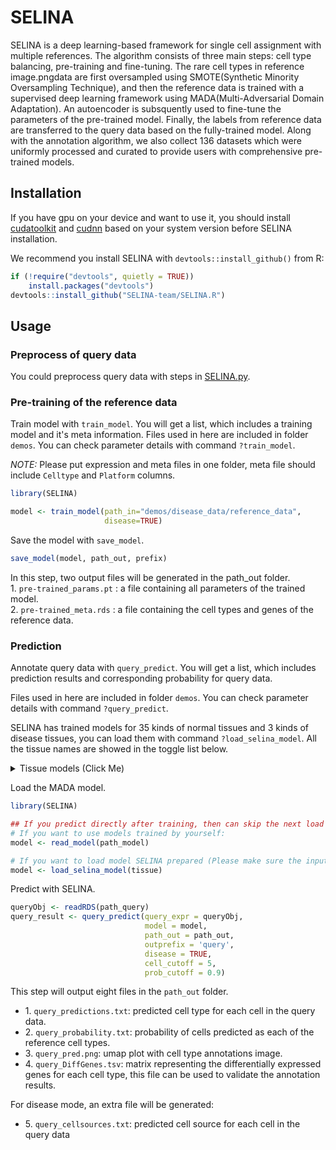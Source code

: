 
<!-- README.md is generated from README.Rmd. Please edit that file -->

# SELINA
<!-- badges: start -->

<!-- badges: end -->

SELINA is a deep learning-based framework for single cell assignment
with multiple references. The algorithm consists of three main steps:
cell type balancing, pre-training and fine-tuning. The rare cell types
in reference image.pngdata are first oversampled using SMOTE(Synthetic Minority
Oversampling Technique), and then the reference data is trained with a
supervised deep learning framework using MADA(Multi-Adversarial Domain
Adaptation). An autoencoder is subsquently used to fine-tune the
parameters of the pre-trained model. Finally, the labels from reference
data are transferred to the query data based on the fully-trained model.
Along with the annotation algorithm, we also collect 136 datasets which
were uniformly processed and curated to provide users with comprehensive
pre-trained models.
  
## Installation

If you have gpu on your device and want to use it, you should install [cudatoolkit](https://developer.nvidia.com/cuda-downloads) and [cudnn](https://developer.nvidia.com/rdp/cudnn-archive) based on your system version before SELINA installation.

We recommend you install SELINA with `devtools::install_github()` from
R:

``` r
if (!require("devtools", quietly = TRUE))
    install.packages("devtools")
devtools::install_github("SELINA-team/SELINA.R")
```

## Usage

### Preprocess of query data

You could preprocess query data with steps in
[SELINA.py](https://github.com/SELINA-team/SELINA.py#preprocess-of-query-data). 

### Pre-training of the reference data

Train model with `train_model`. You will get a list, which includes a training model and it's meta information. Files used in here are included in folder `demos`. You can check
parameter details with command `?train_model`.

*_NOTE:_* Please put expression and meta files in one folder,  meta file should include `Celltype` and `Platform` columns.
``` r
library(SELINA)

model <- train_model(path_in="demos/disease_data/reference_data",
                     disease=TRUE)
```
Save the model with `save_model`.
```r
save_model(model, path_out, prefix)
```

In this step, two output files will be generated in the path_out
folder.  
1\. `pre-trained_params.pt` : a file containing all parameters of the
trained model.  
2\. `pre-trained_meta.rds` : a file containing the cell types and genes
of the reference data.

### Prediction

Annotate query data with `query_predict`. You will get a list, which includes prediction results and corresponding probability for query data.

Files used in here are included in folder `demos`. You can check
parameter details with command `?query_predict`.

SELINA has trained models for 35 kinds of normal tissues and 3 kinds of disease tissues, you can load them with command `?load_selina_model`. All the tissue names are showed in the toggle list below.
<details>
  <summary>Tissue models (Click Me)</summary>
  
1.Normal
* Adrenal-Gland
* Airway-Epithelium
* Artery
* Bladder
* Blood
* Bone-Marrow
* Brain
* Breast
* Choroid
* Decidua
* Esophagus
* Eye
* Fallopian-Tube
* Gall-Bladder
* Heart
* Intestine
* Kidney
* Liver
* Lung
* Muscle
* Nose
* Ovary
* Pancreas
* Peritoneum
* Placenta
* Pleura
* Prostate
* Skin
* Spleen
* Stomach
* Testis
* Thyroid
* Ureter
* Uterus
* Visceral-Adipose

2.Disease
* AD (type II diabetes)
* T2D (non-small-cell lung carcinoma)
* NSCLC (Alzheimer’s disease)
</details>

Load the MADA model.
``` r
library(SELINA)

## If you predict directly after training, then can skip the next load model step.
# If you want to use models trained by yourself:
model <- read_model(path_model)

# If you want to load model SELINA prepared (Please make sure the input tissue name is included in our documentation, eg: Pancreas):
model <- load_selina_model(tissue)
```
Predict with SELINA.
```r
queryObj <- readRDS(path_query)
query_result <- query_predict(query_expr = queryObj,
                              model = model,
                              path_out = path_out,
                              outprefix = 'query', 
                              disease = TRUE, 
                              cell_cutoff = 5,
                              prob_cutoff = 0.9)
```
This step will output eight files in the `path_out` folder. 

- 1\. `query_predictions.txt`: predicted cell type for each cell in the
query data.  
- 2\. `query_probability.txt`: probability of cells predicted as each of
the reference cell types.  
- 3\. `query_pred.png`: umap plot with cell type annotations image.  
- 4\. `query_DiffGenes.tsv`: matrix representing the differentially
expressed genes for each cell type, this file can be used to validate
the annotation results.  

For disease mode, an extra file will be generated:  
- 5\. `query_cellsources.txt`: predicted cell source for each cell in the query data
